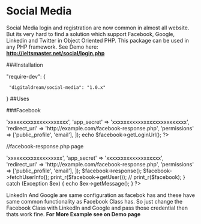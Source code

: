 # Social Media
Social Media login and registration are now common in almost all website. But its very hard to find a solution which support Facebook, Google, Linkedin and Twitter in Object Oriented PHP. This package can be used in any PHP framework. See Demo here: **http://ieltsmaster.net/social/login.php**

###Installation

  "require-dev": {
  
     "digitaldream/social-media": "1.0.x"
        
}
##Uses

###Facebook

<?php

  $facebook = new \SocialMedia\Facebook([
  
            'app_id' => 'xxxxxxxxxxxxxxxxxxxxx',
            
            'app_secret' => 'xxxxxxxxxxxxxxxxxxxxxxxxxx',
            
            'redirect_url' => 'http://example.com/facebook-response.php',
            
            'permissions' => ['public_profile', 'email'],
            
        ]);
        
        echo $facebook->getLoginUrl();
?>

//facebook-response.php page
<?php 

   try {
   
         $facebook = new \SocialMedia\Facebook([
         
              'app_id' => 'xxxxxxxxxxxxxxxxxxx',
              
              'app_secret' => 'xxxxxxxxxxxxxxxxxxx',
              
              'redirect_url' => 'http://example.com/facebook-response.php',
              
                'permissions' => ['public_profile', 'email'],
                
            ]);
            
            $facebook->response();
            
            $facebook->fetchUserInfo();
            
            print_r($facebook->getUser());
            
           // print_r($facebook);
        } catch (Exception $ex) {
            echo $ex->getMessage();
        }
?>

LinkedIn And Google are same configuration as facebok has and these have same common functionality as Facebook Class has. So just change the Facebook Class with LinkedIn and Google and pass those credential then thats work fine. **For More Example see on Demo page**

